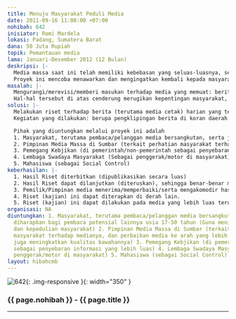 ```yaml
---
title: Menuju Masyarakat Peduli Media
date: 2011-09-16 11:08:00 +07:00
nohibah: 642
inisiator: Romi Mardela
lokasi: Padang, Sumatera Barat
dana: 50 Juta Rupiah
topik: Pemantauan media
lama: Januari-Desember 2012 (12 Bulan)
deskripsi: |-
  Media massa saat ini telah memiliki kebebasan yang seluas-luasnya, sehingga terciptanya informasi tanpa batas. Namun persoalan kemudian yang muncul adalah kurangnya pengawasan terhadap media itu sendiri, karena pimpinan di media tersebut terkadang luput, atau tertekan persaingan pasar maupun pemilik media. Dan juga sering melakukan (swasensor) sensor ganda terhadap terbitan (berita) di medianya sendiri. Hal ini menimbulkan kesewenangan, kesembronoan, bahkan kecenderungan media (pemberitaan) yang tidak mendidik masyarakat. Selain itu juga belum adanya riset (kajian) yang khusus mengenai pemberitaan media sebagai bentuk kontrol informasi yang disajikan kepada masyarakat, terutama di daerah-daerah.
  Proyek ini mencoba menawarkan dan mengingatkan kembali kepada masyarakat bahwa masyarakat juga memiliki tanggung jawab serta hak terhadap–berita dari–media yang mereka baca. Selain itu juga belum bisa sepenuhnya menggantungkan pengawasan kepada institusi yang telah ada, seperti Dewan Pers–karena terbatasnya jangkauan serta anggota. Sehingga hal ini menimbulkan kewajiban bagi masyarakat untuk mengawasi media yang ada, terutama media arus utama di daerah setempat. Di samping itu, juga mengingatkan kembali bahwa orientasi media (pemilik, pimpinan) adalah sebagai pelayanan dan penyebar informasi kepada masyarakat bukan untuk kepentingan sendiri ataupun kelompok.
masalah: |-
  Mengurangi/merevisi/memberi masukan terhadap media yang memuat: berita info (kegiatan pejabat yang kurang menyentuh kepentingan masyarakat), pemberitaan yang cenderung cabul, penulisan berita kriminal yang terlalu vulgar, berita headline terutama pada berita di media cetak yang tidak ada kedalaman berita dan bahkan sama dengan berita di media online yang publikasinya sudah jelas lebih dulu.
  Hal-hal tersebut di atas cenderung merugikan kepentingan masyarakat, karena mereka tidak mendapatkan informasi yang layak dan patut mereka dapatkan. Padahal masyarakat sekarang sudah semakin cerdas dengan ‘meluapnya’ sumber informasi dan seharusnya bisa lebih kritis (tidak menerima begitu saja) dalam menyikapi pemberitaan media arus utama.
solusi: |-
  Melakukan riset terhadap berita (terutama media cetak) harian yang terbit di daerah (Sumatera Barat/Kota Padang) selama sekitar satu tahun. Ada empat koran harian yang terbit di Sumbar. Melakukan riset (mengkaji) lebih dalam serta memetakan persoalan pemberitaan pada media tersebut. Sehingga mendapatkan rekomendasi yang pas dan tepat, guna perbaikan pemberitaan media ke arah yang lebih baik. Serta juga mempublikasikan hasil riset (kajian) tersebut kepada masyarakat, sehingga diharapkan munculnya (awareness) sikap kepedulian masyarakat terhadap media. Tidak sekedar pembaca, tapi juga sebagai pengontrol.
  Kegiatan yang dilakukan: berupa pengklipingan berita di koran daerah secara acak sesuai keperluan (tujuan) riset yang akan dilakukan. Pembagiannya diutamakan berdasarkan “bangun berita”. Kemudian dikelompokkan lagi sesuai kategori/jenis berita yang dibutuhkan.

  Pihak yang diuntungkan melalui proyek ini adalah
  1. Masyarakat, terutama pembaca/pelanggan media bersangkutan, serta juga diharapkan bagi pembaca potensial lainnya usia 17-50 tahun (Guna menimbulkan kesadaran, dan kepedulian masyarakat)
  2. Pimpinan Media Massa di Sumbar (terkait perhatian masyarakat terhadap medianya, dan perbaikan media ke arah yang lebih baik, sehingga juga meningkatkan kualitas bawahannya)
  3. Pemegang Kebjikan (di pemerintah/non-pemerintah sebagai penyebaran informasi yang lebih luas)
  4. Lembaga Swadaya Masyarakat (Sebagai penggerak/motor di masyarakat)
  5. Mahasiswa (sebagai Social Control)
keberhasilan: |-
  1. Hasil Riset diterbitkan (dipublikasikan secara luas)
  2. Hasil Riset dapat dilanjutkan (diteruskan), sehingga benar-benar munculnya kepedulian masyarakat terhadap media yang dibacanya, ditandai dengan: munculnya berbagai masukan, kritikan, dan pembahasan terkait di media bersangkutan.
  3. Pemilik/Pimpinan media menerima/memperbaiki/serta mengakomodir hasil riset (kajian) ini terhadap terbitan medianya. Pimpinan media yang lebih mengakomodir serta mengerti dan melayani kepentingan (kebutuhan) informasi yang berorientasi pembaca.
  4. Riset (kajian) ini dapat diterapkan di derah lain.
  5. Riset (kajian) ini dapat dilakukan pada media yang lebih luas terutama terhadap media cetak yang terbit lebih luas (nasional) dan media elektronik (tv, radio, website).
organisasi: NA
diuntungkan: 1. Masyarakat, terutama pembaca/pelanggan media bersangkutan, serta juga
  diharapkan bagi pembaca potensial lainnya usia 17-50 tahun (Guna menimbulkan kesadaran,
  dan kepedulian masyarakat) 2. Pimpinan Media Massa di Sumbar (terkait perhatian
  masyarakat terhadap medianya, dan perbaikan media ke arah yang lebih baik, sehingga
  juga meningkatkan kualitas bawahannya) 3. Pemegang Kebjikan (di pemerintah/non-pemerintah
  sebagai penyebaran informasi yang lebih luas) 4. Lembaga Swadaya Masyarakat (Sebagai
  penggerak/motor di masyarakat) 5. Mahasiswa (sebagai Social Control)
layout: hibahcmb
---
```


![642](/static/img/hibahcmb/642.png){: .img-responsive }{: width="350" }

### {{ page.nohibah }} - {{ page.title }}

---
